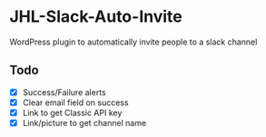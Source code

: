 # JHL-Slack-Auto-Invite
WordPress plugin to automatically invite people to a slack channel

## Todo

- [x] Success/Failure alerts
- [x] Clear email field on success
- [x] Link to get Classic API key  
- [x] Link/picture to get channel name
